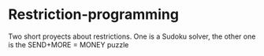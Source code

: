 # Restriction-programming
Two short proyects about restrictions. One is a Sudoku solver, the other one is the SEND+MORE = MONEY puzzle
